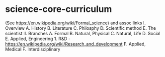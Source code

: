 # science-core-curriculum

(See https://en.wikipedia.org/wiki/Formal_science) and assoc links
I. Overview
  A. History
  B. Literature
  C. Philosphy
  D. Scientific method
  E. The scientist
II. Branches
  A. Formal 
  B. Natural, Physical 
  C. Natural, Life
  D. Social
  E. Applied, Engineering 
     1. R&D - https://en.wikipedia.org/wiki/Research_and_development
  F. Applied, Medical
  F. Interdisciplinary


